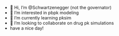 - 👋 Hi, I’m @Schwartzenegger (not the governator)
- 👀 I’m interested in pbpk modeling
- 🌱 I’m currently learning pksim
- 💞️ I’m looking to collaborate on drug pk simulations
- have a nice day!
<!---
Schwartzenegger/Schwartzenegger is a ✨ special ✨ repository because its `README.md` (this file) appears on your GitHub profile.
You can click the Preview link to take a look at your changes.
--->
